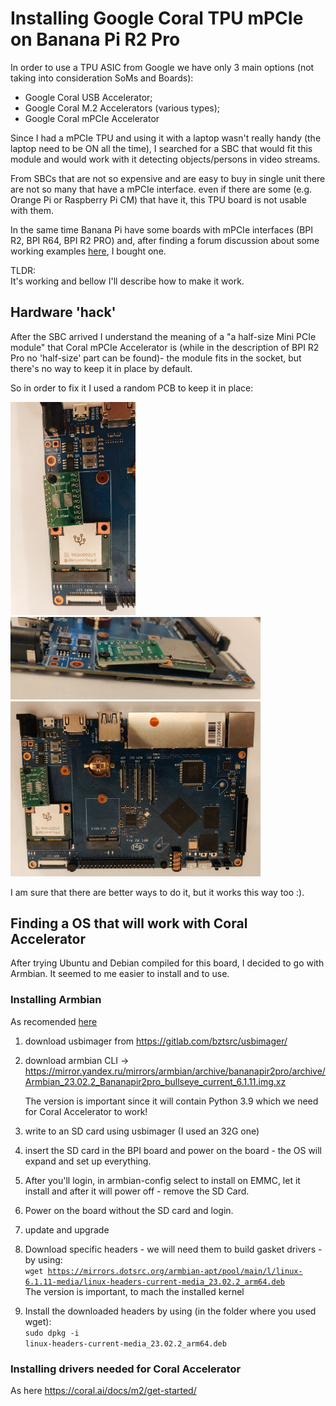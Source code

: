 # Installing Google Coral TPU mPCIe on Banana Pi R2 Pro

In order to use a TPU ASIC from Google we have only 3 main options (not taking into consideration SoMs and Boards): 
- Google Coral USB Accelerator;  
- Google Coral M.2 Accelerators (various types);  
- Google Coral mPCIe Accelerator

Since I had a mPCIe TPU and using it with a laptop wasn't really handy (the laptop need to be ON all the time), I searched for a SBC that would fit this module and would work with it detecting objects/persons in video streams.

From SBCs that are not so expensive and are easy to buy in single unit there are not so many that have a mPCIe interface. even if there are some (e.g. Orange Pi or Raspberry Pi CM) that have it, this TPU board is not usable with them.

In the same time Banana Pi have some boards with mPCIe interfaces (BPI R2, BPI R64, BPI R2 PRO) and, after finding a forum discussion about some working examples [here](https://forum.banana-pi.org/t/bpi-r64-pcie-issues/10284/4), I bought one.

TLDR:  
It's working and bellow I'll describe how to make it work.  

## Hardware 'hack'
After the SBC arrived I understand the meaning of a "a half-size Mini PCIe module" that Coral mPCIe Accelerator is (while in the description of BPI R2 Pro no 'half-size' part can be found)- the module fits in the socket, but there's no way to keep it in place by default.

So in order to fix it I used a random PCB to keep it in place:

<img src="Images/pcb2.jpg" width="200">  

<img src="Images/pcb3.jpg" width="400">  

<img src="Images/pcb1.jpg" width="400">  

I am sure that there are better ways to do it, but it works this way too :).  

## Finding a OS that will work with Coral Accelerator

After trying Ubuntu and Debian compiled for this board, I decided to go with Armbian. It seemed to me easier to install and to use.

### Installing Armbian  

As recomended [here](https://docs.armbian.com/User-Guide_Getting-Started/:)

1. download usbimager from https://gitlab.com/bztsrc/usbimager/  

2. download armbian CLI -> https://mirror.yandex.ru/mirrors/armbian/archive/bananapir2pro/archive/Armbian_23.02.2_Bananapir2pro_bullseye_current_6.1.11.img.xz  

    The version is important since it will contain Python 3.9 which we need for Coral Accelerator to work!  

3. write to an SD card using usbimager (I used an 32G one)

4. insert the SD card in the BPI board and power on the board - the OS will expand and set up everything.  
5. After you'll login, in armbian-config select to install on EMMC, let it install and after it will power off - remove the SD Card.
6. Power on the board without the SD card and login.
7. update and upgrade
8. Download specific headers - we will need them to build gasket drivers - by using:  
    <code>wget https://mirrors.dotsrc.org/armbian-apt/pool/main/l/linux-6.1.11-media/linux-headers-current-media_23.02.2_arm64.deb</code>  
    The version is important, to mach the installed kernel  

9. Install the downloaded headers by using (in the folder where you used wget):  
    <code>sudo dpkg -i linux-headers-current-media_23.02.2_arm64.deb</code>  

### Installing drivers needed for Coral Accelerator  
As here https://coral.ai/docs/m2/get-started/




